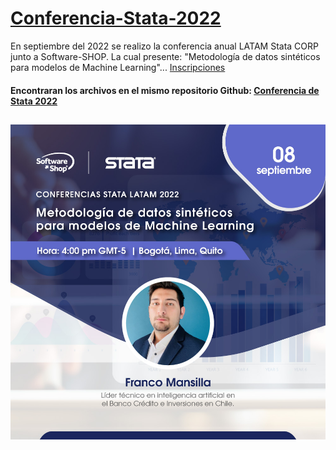 # [Conferencia-Stata-2022](https://www.software-shop.com/online/6425)
En septiembre del 2022 se realizo la conferencia anual LATAM Stata CORP junto a Software-SHOP. La cual presente: "Metodología de datos sintéticos para modelos de Machine Learning"... [Inscripciones](https://www.software-shop.com/online/6425)

#### Encontraran los archivos en el mismo repositorio Github: [Conferencia de Stata 2022](https://github.com/fmansillaib/Conferencia-Stata-2022)

## ![Boucher](https://github.com/fmansillaib/Conferencia-Stata-2022/blob/main/Boucher.png)

